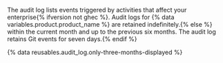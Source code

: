 The audit log lists events triggered by activities that affect your enterprise{% ifversion not ghec %}. Audit logs for {% data variables.product.product_name %} are retained indefinitely.{% else %} within the current month and up to the previous six months. The audit log retains Git events for seven days.{% endif %}

{% data reusables.audit_log.only-three-months-displayed %}
